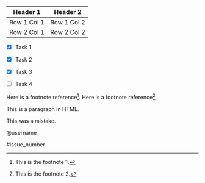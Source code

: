 | Header 1 | Header 2 |
|----------|----------|
| Row 1 Col 1 | Row 1 Col 2 |
| Row 2 Col 1 | Row 2 Col 2 |


- [x] Task 1
- [x] Task 2
- [x] Task 3
- [ ] Task 4


Here is a footnote reference[^1].
Here is a footnote reference[^2].

[^1]: This is the footnote 1.
[^2]: This is the footnote 2.

<p>This is a paragraph in HTML.</p>


~~This was a mistake.~~

@username

#issue_number



